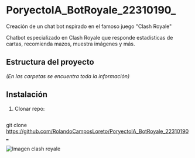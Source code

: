 # PoryectoIA_BotRoyale_22310190_
Creación de un chat bot nspirado en el famoso juego "Clash Royale" 

Chatbot especializado en Clash Royale que responde estadísticas de cartas, recomienda mazos, muestra imágenes y más.

## Estructura del proyecto
*(En las carpetas se encuentra toda la información)*

## Instalación
1. Clonar repo:
   ```bash
git clone <https://github.com/RolandoCamposLoreto/PoryectoIA_BotRoyale_22310190_>


![Imagen clash royale](https://wallpapercave.com/wp/wp1815974.jpg)